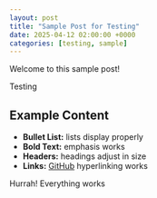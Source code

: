 ```yaml
---
layout: post
title: "Sample Post for Testing"
date: 2025-04-12 02:00:00 +0000
categories: [testing, sample]
---
```


Welcome to this sample post!

Testing

## Example Content

- **Bullet List:** lists display properly
- **Bold Text:** emphasis works
- **Headers:** headings adjust in size
- **Links:** [GitHub](https://github.com) hyperlinking works

Hurrah! Everything works

